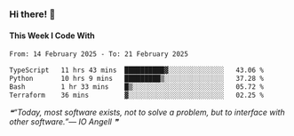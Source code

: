 ### Hi there! 👋

#### This Week I Code With
<!--START_SECTION:waka-->

```txt
From: 14 February 2025 - To: 21 February 2025

TypeScript   11 hrs 43 mins  ██████████▓░░░░░░░░░░░░░░   43.06 %
Python       10 hrs 9 mins   █████████▒░░░░░░░░░░░░░░░   37.28 %
Bash         1 hr 33 mins    █▒░░░░░░░░░░░░░░░░░░░░░░░   05.72 %
Terraform    36 mins         ▓░░░░░░░░░░░░░░░░░░░░░░░░   02.25 %
```

<!--END_SECTION:waka-->

<!--STARTS_HERE_QUOTE_README-->
<i>❝“Today, most software exists, not to solve a problem, but to interface with other software.”— IO Angell   ❞</i>
<!--ENDS_HERE_QUOTE_README-->
